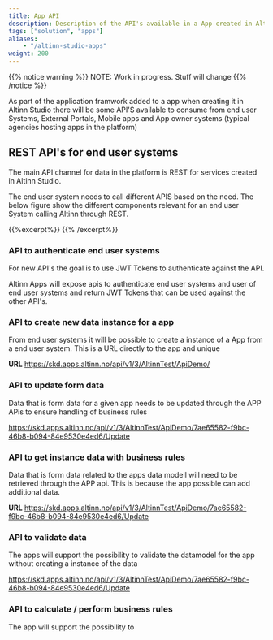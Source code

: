```yaml
---
title: App API
description: Description of the API's available in a App created in Altinn Studio
tags: ["solution", "apps"]
aliases:
    - "/altinn-studio-apps"
weight: 200
---
```


{{% notice warning %}}
NOTE: Work in progress. Stuff will change
{{% /notice %}}

As part of the application framwork added to a app when creating it in Altinn Studio there will be some API'S available to consume from end user Systems, 
External Portals, Mobile apps and App owner systems (typical agencies hosting apps in the platform)

## REST API's for end user systems
The main API'channel for data in the platform is REST for services created in Altinn Studio. 

The end user system needs to call different APIS based on the need.  The below figure show the different components relevant for an 
end user System calling Altinn through REST.

{{%excerpt%}}
<object data="/solutions/altinn-apps/app-api/eus-rest.svg" type="image/svg+xml" style="width: 100% max-width: 1200px;"></object>
{{% /excerpt%}}

### API to authenticate end user systems 
For new API's the goal is to use JWT Tokens to authenticate against the API. 

Altinn Apps will expose apis to authenticate end user systems and user of end user systems and return JWT Tokens that can be used against the other API's. 

### API to create new data instance for a app
From end user systems it will be possible to create a instance of a App from a end user system. 
This is a URL directly to the app and unique

**URL**
https://skd.apps.altinn.no/api/v1/3/AltinnTest/ApiDemo/

### API to update form data
Data that is form data for a given app needs to be updated through the APP APis to ensure handling of business rules

https://skd.apps.altinn.no/api/v1/3/AltinnTest/ApiDemo/7ae65582-f9bc-46b8-b094-84e9530e4ed6/Update

### API to get instance data with business rules
Data that is form data related to the apps data modell will need to be retrieved through the APP api. 
This is because the app possible can add additional data.


**URL**
https://skd.apps.altinn.no/api/v1/3/AltinnTest/ApiDemo/7ae65582-f9bc-46b8-b094-84e9530e4ed6/Update

### API to validate data
The apps will support the possibility to validate the datamodel for the app without creating a instance of the data

https://skd.apps.altinn.no/api/v1/3/AltinnTest/ApiDemo/7ae65582-f9bc-46b8-b094-84e9530e4ed6/Update



### API to calculate / perform business rules
The app will support the possibility to 

























